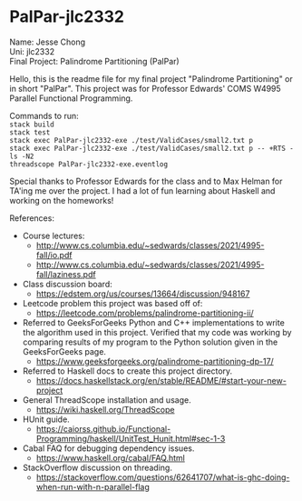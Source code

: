 # PalPar-jlc2332  

Name: Jesse Chong  
Uni: jlc2332  
Final Project: Palindrome Partitioning (PalPar)  

Hello, this is the readme file for my final project "Palindrome Partitioning" or in short "PalPar". This project was for Professor Edwards' COMS W4995 Parallel Functional Programming.  

Commands to run:  
`stack build`  
`stack test`  
`stack exec PalPar-jlc2332-exe ./test/ValidCases/small2.txt p`  
`stack exec PalPar-jlc2332-exe ./test/ValidCases/small2.txt p -- +RTS -ls -N2`  
`threadscope PalPar-jlc2332-exe.eventlog`  

Special thanks to Professor Edwards for the class and to Max Helman for TA'ing me over the project. I had a lot of fun learning about Haskell and working on the homeworks!  

References:  
  - Course lectures:
    - http://www.cs.columbia.edu/~sedwards/classes/2021/4995-fall/io.pdf
    - http://www.cs.columbia.edu/~sedwards/classes/2021/4995-fall/laziness.pdf
  - Class discussion board:
    - https://edstem.org/us/courses/13664/discussion/948167
  - Leetcode problem this project was based off of:
    - https://leetcode.com/problems/palindrome-partitioning-ii/
  - Referred to GeeksForGeeks Python and C++ implementations to write the algorithm used in this project. Verified that my code was working by comparing results of my program to the Python solution given in the GeeksForGeeks page.
    - https://www.geeksforgeeks.org/palindrome-partitioning-dp-17/
  - Referred to Haskell docs to create this project directory.
    - https://docs.haskellstack.org/en/stable/README/#start-your-new-project
  - General ThreadScope installation and usage.
    - https://wiki.haskell.org/ThreadScope
  - HUnit guide.
    - https://caiorss.github.io/Functional-Programming/haskell/UnitTest_Hunit.html#sec-1-3
  - Cabal FAQ for debugging dependency issues.
    - https://www.haskell.org/cabal/FAQ.html
  - StackOverflow discussion on threading.
    - https://stackoverflow.com/questions/62641707/what-is-ghc-doing-when-run-with-n-parallel-flag
